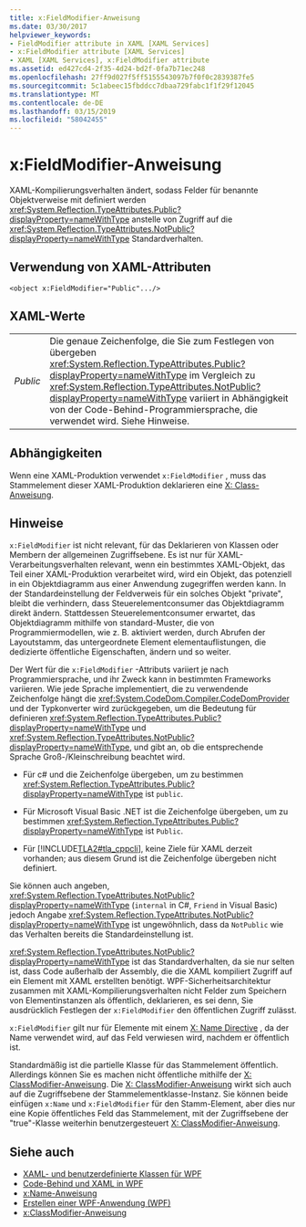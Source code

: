```yaml
---
title: x:FieldModifier-Anweisung
ms.date: 03/30/2017
helpviewer_keywords:
- FieldModifier attribute in XAML [XAML Services]
- x:FieldModifier attribute [XAML Services]
- XAML [XAML Services], x:FieldModifier attribute
ms.assetid: ed427cd4-2f35-4d24-bd2f-0fa7b71ec248
ms.openlocfilehash: 27ff9d027f5ff5155543097b7f0f0c2839387fe5
ms.sourcegitcommit: 5c1abeec15fbddcc7dbaa729fabc1f1f29f12045
ms.translationtype: MT
ms.contentlocale: de-DE
ms.lasthandoff: 03/15/2019
ms.locfileid: "58042455"
---
```

# <a name="xfieldmodifier-directive"></a>x:FieldModifier-Anweisung
XAML-Kompilierungsverhalten ändert, sodass Felder für benannte Objektverweise mit definiert werden <xref:System.Reflection.TypeAttributes.Public?displayProperty=nameWithType> anstelle von Zugriff auf die <xref:System.Reflection.TypeAttributes.NotPublic?displayProperty=nameWithType> Standardverhalten.  
  
## <a name="xaml-attribute-usage"></a>Verwendung von XAML-Attributen  
  
```xaml  
<object x:FieldModifier="Public".../>  
```  
  
## <a name="xaml-values"></a>XAML-Werte  
  
|||  
|-|-|  
|*Public*|Die genaue Zeichenfolge, die Sie zum Festlegen von übergeben <xref:System.Reflection.TypeAttributes.Public?displayProperty=nameWithType> im Vergleich zu <xref:System.Reflection.TypeAttributes.NotPublic?displayProperty=nameWithType> variiert in Abhängigkeit von der Code-Behind-Programmiersprache, die verwendet wird. Siehe Hinweise.|  
  
## <a name="dependencies"></a>Abhängigkeiten  
 Wenn eine XAML-Produktion verwendet `x:FieldModifier` , muss das Stammelement dieser XAML-Produktion deklarieren eine [X: Class-Anweisung](x-class-directive.md).  
  
## <a name="remarks"></a>Hinweise  
 `x:FieldModifier` ist nicht relevant, für das Deklarieren von Klassen oder Membern der allgemeinen Zugriffsebene. Es ist nur für XAML-Verarbeitungsverhalten relevant, wenn ein bestimmtes XAML-Objekt, das Teil einer XAML-Produktion verarbeitet wird, wird ein Objekt, das potenziell in ein Objektdiagramm aus einer Anwendung zugegriffen werden kann. In der Standardeinstellung der Feldverweis für ein solches Objekt "private", bleibt die verhindern, dass Steuerelementconsumer das Objektdiagramm direkt ändern. Stattdessen Steuerelementconsumer erwartet, das Objektdiagramm mithilfe von standard-Muster, die von Programmiermodellen, wie z. B. aktiviert werden, durch Abrufen der Layoutstamm, das untergeordnete Element elementauflistungen, die dedizierte öffentliche Eigenschaften, ändern und so weiter.  
  
 Der Wert für die `x:FieldModifier` -Attributs variiert je nach Programmiersprache, und ihr Zweck kann in bestimmten Frameworks variieren. Wie jede Sprache implementiert, die zu verwendende Zeichenfolge hängt die <xref:System.CodeDom.Compiler.CodeDomProvider> und der Typkonverter wird zurückgegeben, um die Bedeutung für definieren <xref:System.Reflection.TypeAttributes.Public?displayProperty=nameWithType> und <xref:System.Reflection.TypeAttributes.NotPublic?displayProperty=nameWithType>, und gibt an, ob die entsprechende Sprache Groß-/Kleinschreibung beachtet wird.  
  
-   Für c# und die Zeichenfolge übergeben, um zu bestimmen <xref:System.Reflection.TypeAttributes.Public?displayProperty=nameWithType> ist `public`.  
  
-   Für Microsoft Visual Basic .NET ist die Zeichenfolge übergeben, um zu bestimmen <xref:System.Reflection.TypeAttributes.Public?displayProperty=nameWithType> ist `Public`.  
  
-   Für [!INCLUDE[TLA2#tla_cppcli](../../../includes/tla2sharptla-cppcli-md.md)], keine Ziele für XAML derzeit vorhanden; aus diesem Grund ist die Zeichenfolge übergeben nicht definiert.  
  
 Sie können auch angeben, <xref:System.Reflection.TypeAttributes.NotPublic?displayProperty=nameWithType> (`internal` in C#, `Friend` in Visual Basic) jedoch Angabe <xref:System.Reflection.TypeAttributes.NotPublic?displayProperty=nameWithType> ist ungewöhnlich, dass da `NotPublic` wie das Verhalten bereits die Standardeinstellung ist.  
  
 <xref:System.Reflection.TypeAttributes.NotPublic?displayProperty=nameWithType> ist das Standardverhalten, da sie nur selten ist, dass Code außerhalb der Assembly, die die XAML kompiliert Zugriff auf ein Element mit XAML erstellten benötigt. WPF-Sicherheitsarchitektur zusammen mit XAML-Kompilierungsverhalten nicht Felder zum Speichern von Elementinstanzen als öffentlich, deklarieren, es sei denn, Sie ausdrücklich Festlegen der `x:FieldModifier` den öffentlichen Zugriff zulässt.  
  
 `x:FieldModifier` gilt nur für Elemente mit einem [X: Name Directive](x-name-directive.md) , da der Name verwendet wird, auf das Feld verwiesen wird, nachdem er öffentlich ist.  
  
 Standardmäßig ist die partielle Klasse für das Stammelement öffentlich. Allerdings können Sie es machen nicht öffentliche mithilfe der [X: ClassModifier-Anweisung](x-classmodifier-directive.md). Die [X: ClassModifier-Anweisung](x-classmodifier-directive.md) wirkt sich auch auf die Zugriffsebene der Stammelementklasse-Instanz. Sie können beide einfügen `x:Name` und `x:FieldModifier` für den Stamm-Element, aber dies nur eine Kopie öffentliches Feld das Stammelement, mit der Zugriffsebene der "true"-Klasse weiterhin benutzergesteuert [X: ClassModifier-Anweisung](x-classmodifier-directive.md).  
  
## <a name="see-also"></a>Siehe auch
- [XAML- und benutzerdefinierte Klassen für WPF](../wpf/advanced/xaml-and-custom-classes-for-wpf.md)
- [Code-Behind und XAML in WPF](../wpf/advanced/code-behind-and-xaml-in-wpf.md)
- [x:Name-Anweisung](x-name-directive.md)
- [Erstellen einer WPF-Anwendung (WPF)](../wpf/app-development/building-a-wpf-application-wpf.md)
- [x:ClassModifier-Anweisung](x-classmodifier-directive.md)

